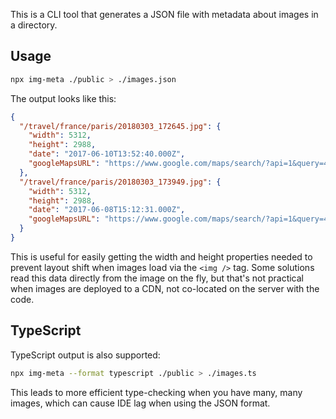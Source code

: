 This is a CLI tool that generates a JSON file with metadata about images in a directory.

## Usage

```sh
npx img-meta ./public > ./images.json
```

The output looks like this:

```json
{
  "/travel/france/paris/20180303_172645.jpg": {
    "width": 5312,
    "height": 2988,
    "date": "2017-06-10T13:52:40.000Z",
    "googleMapsURL": "https://www.google.com/maps/search/?api=1&query=48.8644444,2.3247222"
  },
  "/travel/france/paris/20180303_173949.jpg": {
    "width": 5312,
    "height": 2988,
    "date": "2017-06-08T15:12:31.000Z",
    "googleMapsURL": "https://www.google.com/maps/search/?api=1&query=48.8658333,2.3213889"
  }
}
```

This is useful for easily getting the width and height properties needed to prevent layout shift when images load via the `<img />` tag. Some solutions read this data directly from the image on the fly, but that's not practical when images are deployed to a CDN, not co-located on the server with the code.

## TypeScript

TypeScript output is also supported:

```sh
npx img-meta --format typescript ./public > ./images.ts
```

This leads to more efficient type-checking when you have many, many images, which can cause IDE lag when using the JSON format.
